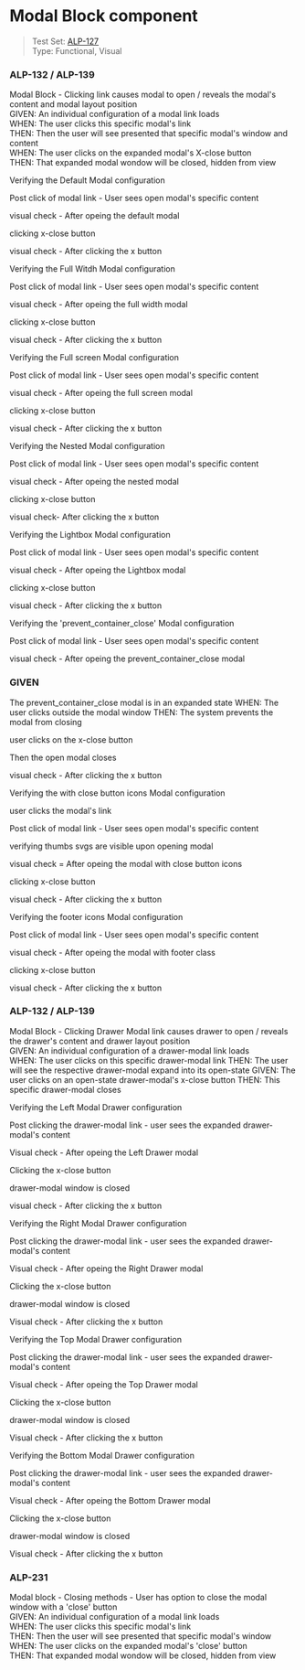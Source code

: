 # Modal Block component
> Test Set: [ALP-127](https://everfi.atlassian.net/browse/ALP-127)    
Type: Functional, Visual  

<!-- include: cypress/integration/modalBlock.js -->

### ALP-132 / ALP-139

Modal Block - Clicking link causes modal to open / reveals the modal\'s content and modal layout position\
GIVEN: An individual configuration of a modal link loads\
WHEN: The user clicks this specific modal's link\
THEN: Then the user will see presented that specific modal's window and content\
WHEN: The user clicks on the expanded modal's X-close button \
THEN: That expanded modal wondow will be closed, hidden from view

Verifying the Default Modal configuration

Post click of modal link - User sees open modal's specific content

visual check - After opeing the default modal

clicking x-close button

visual check - After clicking the x button

Verifying the Full Witdh Modal configuration

Post click of modal link - User sees open modal's specific content

visual check -  After opeing the full width modal

clicking x-close button

visual check -  After clicking the x button

Verifying the Full screen Modal configuration

Post click of modal link - User sees open modal's specific content

visual check -  After opeing the full screen modal

clicking x-close button

visual check -  After clicking the x button

Verifying the Nested Modal configuration

Post click of modal link - User sees open modal's specific content

visual check -  After opeing the nested modal

clicking x-close button

visual check-  After clicking the x button

Verifying the Lightbox Modal configuration

Post click of modal link - User sees open modal's specific content

visual check - After opeing the Lightbox modal

clicking x-close button

visual check -  After clicking the x button

Verifying the 'prevent_container_close' Modal configuration

Post click of modal link - User sees open modal's specific content

visual check -  After opeing the prevent_container_close modal

### GIVEN

The prevent_container_close modal is in an expanded state
WHEN: The user clicks outside the modal window
THEN: The system prevents the modal from closing

user clicks on the x-close button

Then the open modal closes

visual check -  After clicking the x button

Verifying the with close button icons Modal configuration

user clicks the modal's link

Post click of modal link - User sees open modal's specific content

verifying thumbs svgs are visible upon opening modal

visual check =  After opeing the modal with close button icons

clicking x-close button

visual check - After clicking the x button

Verifying the footer icons Modal configuration

Post click of modal link - User sees open modal's specific content

visual check -  After opeing the modal with footer class

clicking x-close button

visual check - After clicking the x button

### ALP-132 / ALP-139

Modal Block - Clicking Drawer Modal link causes drawer to open / reveals the drawer\'s content and drawer layout position\
GIVEN: An individual configuration of a drawer-modal link loads\
WHEN: The user clicks on this specific drawer-modal link
THEN: The user will see the respective drawer-modal expand into its open-state
GIVEN: The user clicks on an open-state drawer-modal's x-close button
THEN: This specific drawer-modal closes

Verifying the Left Modal Drawer configuration

Post clicking the drawer-modal link - user sees the expanded drawer-modal's content

Visual check -  After opeing the Left Drawer modal

Clicking the x-close button

drawer-modal window is closed

visual check - After clicking the x button

Verifying the Right Modal Drawer configuration

Post clicking the drawer-modal link - user sees the expanded drawer-modal's content

Visual check -  After opeing the Right Drawer modal

Clicking the x-close button

drawer-modal window is closed

Visual check - After clicking the x button

Verifying the Top Modal Drawer configuration

Post clicking the drawer-modal link - user sees the expanded drawer-modal's content

Visual check -  After opeing the Top Drawer modal

Clicking the x-close button

drawer-modal window is closed

Visual check - After clicking the x button

Verifying the Bottom Modal Drawer configuration

Post clicking the drawer-modal link - user sees the expanded drawer-modal's content

Visual check -  After opeing the Bottom Drawer modal

Clicking the x-close button

drawer-modal window is closed

Visual check - After clicking the x button

### ALP-231

Modal block - Closing methods - User has option to close the modal window with a \'close\' button\
GIVEN: An individual configuration of a modal link loads\
WHEN: The user clicks this specific modal's link\
THEN: Then the user will see presented that specific modal's window\
WHEN: The user clicks on the expanded modal's 'close' button \
THEN: That expanded modal wondow will be closed, hidden from view

<!-- /include: cypress/integration/modalBlock.js -->